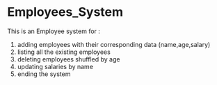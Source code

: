 # Employees_System
This is an Employee system for :
1) adding employees with their corresponding data (name,age,salary)
2) listing all the existing employees
3) deleting employees shuffled by age
4) updating salaries by name
5) ending the system